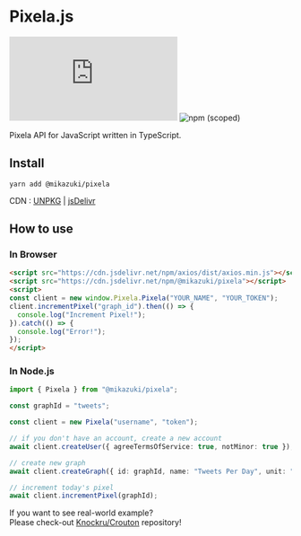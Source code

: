 # Pixela.js

![GitHub](https://img.shields.io/github/license/mika-f/pixela.js?style=flat-square)
![npm (scoped)](https://img.shields.io/npm/v/@mikazuki/pixela?style=flat-square)

Pixela API for JavaScript written in TypeScript.


## Install

```
yarn add @mikazuki/pixela
```

CDN : [UNPKG](https://unpkg.com/@mikazuki/pixela) | [jsDelivr](https://cdn.jsdelivr.net/npm/@mikazuki/pixela)


## How to use

### In Browser

```html
<script src="https://cdn.jsdelivr.net/npm/axios/dist/axios.min.js"></script>
<script src="https://cdn.jsdelivr.net/npm/@mikazuki/pixela"></script>
<script>
const client = new window.Pixela.Pixela("YOUR_NAME", "YOUR_TOKEN");
client.incrementPixel("graph_id").then(() => {
  console.log("Increment Pixel!");
}).catch(() => {
  console.log("Error!");
});
</script>
```


### In Node.js

```typescript
import { Pixela } from "@mikazuki/pixela";

const graphId = "tweets";

const client = new Pixela("username", "token");

// if you don't have an account, create a new account
await client.createUser({ agreeTermsOfService: true, notMinor: true });

// create new graph
await client.createGraph({ id: graphId, name: "Tweets Per Day", unit: "tweets", ...});

// increment today's pixel
await client.incrementPixel(graphId);
```

If you want to see real-world example?  
Please check-out [Knockru/Crouton](https://github.com/Knockru/Crouton) repository!